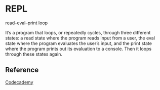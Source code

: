 # REPL

read–eval–print loop

It’s a program that loops, or repeatedly cycles, through three different states: a read state where the program reads input from a user, the eval state where the program evaluates the user’s input, and the print state where the program prints out its evaluation to a console. Then it loops through these states again.

## Reference

[Codecademy](www.codecademy.com)
